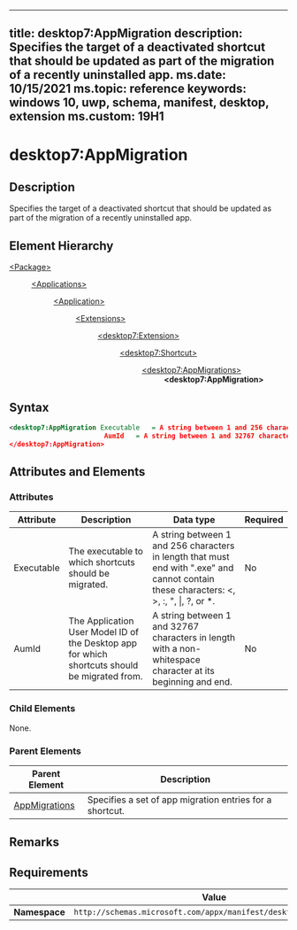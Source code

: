 ﻿---

title: desktop7:AppMigration
description: Specifies the target of a deactivated shortcut that should be updated as part of the migration of a recently uninstalled app.
ms.date: 10/15/2021
ms.topic: reference
keywords: windows 10, uwp, schema, manifest, desktop, extension 
ms.custom: 19H1
---

# desktop7:AppMigration

## Description
Specifies the target of a deactivated shortcut that should be updated as part of the migration of a recently uninstalled app.

## Element Hierarchy
<dl>
<dt><a href="element-package.md">&lt;Package&gt;</a></dt>
<dd>
<dl>
<dt><a href="element-applications.md">&lt;Applications&gt;</a></dt>
<dd>
<dl>
<dt><a href="element-application.md">&lt;Application&gt;</a></dt>
<dd>
<dl>
<dt><a href="element-1-extensions.md">&lt;Extensions&gt;</a></dt>
<dd>
<dl>
<dt><a href="element-desktop7-extension.md">&lt;desktop7:Extension&gt;</a></dt>
<dd>
<dl>
<dt><a href="element-desktop7-shortcut.md">&lt;desktop7:Shortcut&gt;</a></dt>
<dd>
<dl>
<dt><a href="element-desktop7-appmigrations.md">&lt;desktop7:AppMigrations&gt;</a></dt>
<dd><b>&lt;desktop7:AppMigration&gt;</b></dd>
</dl>
</dd>
</dl>
</dd>
</dl>
</dd>
</dl>
</dd>
</dl>
</dd>
</dl>
</dd>
</dl>


## Syntax

```xml
<desktop7:AppMigration Executable   = A string between 1 and 256 characters in length that must end with ".exe" and cannot contain these characters: <, >, :, ", |, ?, or *. 
                        AumId   = A string between 1 and 32767 characters in length with a non-whitespace character at its beginning and end. >
</desktop7:AppMigration>
```


## Attributes and Elements

### Attributes

| Attribute | Description | Data type | Required |
|-----------|-------------|-----------|----------|
| Executable | The executable to which shortcuts should be migrated. | A string between 1 and 256 characters in length that must end with ".exe" and cannot contain these characters: <, >, :, ", \|, ?, or *. | No |
| AumId | The Application User Model ID of the Desktop app for which shortcuts should be migrated from. | A string between 1 and 32767 characters in length with a non-whitespace character at its beginning and end. | No |

### Child Elements

None.

### Parent Elements

| Parent Element | Description |
|---------------|-------------|
| [AppMigrations](element-desktop7-appmigrations.md) | Specifies a set of app migration entries for a shortcut. |  


## Remarks



## Requirements

|               |     Value                                                        |
|---------------|-------------------------------------------------------------|
| **Namespace** | `http://schemas.microsoft.com/appx/manifest/desktop/windows10/7` |